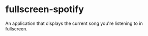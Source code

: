 # fullscreen-spotify
An application that displays the current song you're listening to in fullscreen.
